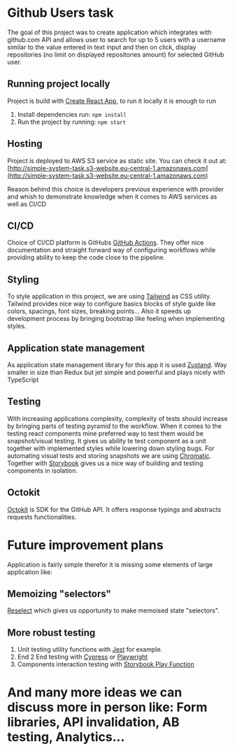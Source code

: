 # Github Users task

The goal of this project was to create application which integrates with github.com API and allows user to search for up to 5 users with a username similar to the value entered in text input and then on click, display
repositories (no limit on displayed repositories amount) for selected GitHub user.

## Running project locally

Project is build with [Create React App](https://create-react-app.dev/), to run it locally it is enough to run

1. Install dependencies run: `npm install`
2. Run the project by running: `npm start`

## Hosting

Project is deployed to AWS S3 service as static site. You can check it out at: [http://simple-system-task.s3-website.eu-central-1.amazonaws.com](http://simple-system-task.s3-website.eu-central-1.amazonaws.com)

Reason behind this choice is developers previous experience with provider and whish to demonstrate knowledge when it comes to AWS services as well as CI/CD

## CI/CD

Choice of CI/CD platform is GitHubs [GitHub Actions](https://docs.github.com/en/actions). They offer nice documentation and straight forward way of configuring workflows while providing ability to keep the code close to the pipeline.

## Styling

To style application in this project, we are using [Tailwind](https://tailwindcss.com/) as CSS utility. Tailwind provides nice way to configure basics blocks of style guide like colors, spacings, font sizes, breaking points... Also it speeds up development process by bringing bootstrap like feeling when implementing styles.

## Application state management

As application state management library for this app it is used [Zustand](https://github.com/pmndrs/zustand). Way smaller in size than Redux but jet simple and powerful and plays nicely with TypeScript

## Testing

With increasing applications complexity, complexity of tests should increase by bringing parts of testing pyramid to the workflow. When it comes to the testing react components mine preferred way to test them would be snapshot/visual testing. It gives us ability te test component as a unit together with implemented styles while lowering down styling bugs. For automating visual tests and storing snapshots we are using [Chromatic](https://www.chromatic.com/). Together with [Storybook](https://storybook.js.org/) gives us a nice way of building and testing components in isolation.

## Octokit

[Octokit](https://github.com/octokit) is SDK for the GitHub API. It offers response typings and abstracts requests functionalities.

# Future improvement plans

Application is fairly simple therefor it is missing some elements of large application like:

## Memoizing "selectors"

[Reselect](https://www.npmjs.com/package/reselect) which gives us opportunity to make memoised state "selectors".

## More robust testing

1. Unit testing utility functions with [Jest](https://jestjs.io/) for example.
2. End 2 End testing with [Cypress](https://www.cypress.io/) or [Playwright](https://playwright.dev/)
3. Components interaction testing with [Storybook Play Function](https://storybook.js.org/docs/react/writing-stories/play-function)

# And many more ideas we can discuss more in person like: Form libraries, API invalidation, AB testing, Analytics...
